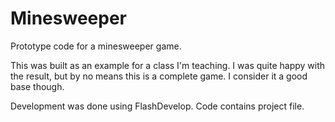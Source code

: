 Minesweeper
===============

Prototype code for a minesweeper game.

This was built as an example for a class I'm teaching. I was quite happy with the result, but by no means this is a complete game. I consider it a good base though.

Development was done using FlashDevelop. Code contains project file.